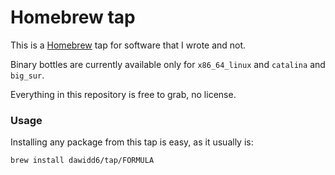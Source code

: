 # Homebrew tap

This is a [Homebrew](https://brew.sh) tap for software that I wrote and not.

Binary bottles are currently available only for `x86_64_linux` and `catalina` and `big_sur`.

Everything in this repository is free to grab, no license.

### Usage

Installing any package from this tap is easy, as it usually is:

```sh
brew install dawidd6/tap/FORMULA
```
